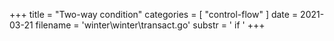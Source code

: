 +++
title = "Two-way condition"
categories = [ "control-flow" ]
date = 2021-03-21
filename = 'winter\winter\transact.go'
substr = ' if '
+++
